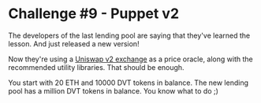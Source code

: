 # Challenge #9 - Puppet v2

The developers of the last lending pool are saying that they've learned the lesson. And just released a new version!

Now they're using a [Uniswap v2 exchange](https://docs.uniswap.org/protocol/V2/introduction) as a price oracle, along with the recommended utility libraries. That should be enough.

You start with 20 ETH and 10000 DVT tokens in balance. The new lending pool has a million DVT tokens in balance. You know what to do ;) 